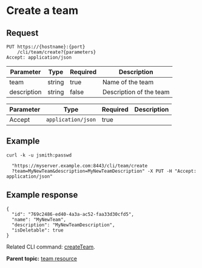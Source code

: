 # Create a team

## Request

```
PUT https://{hostname}:{port}
    /cli/team/create?{parameters}
Accept: application/json

```

|Parameter|Type|Required|Description|
|---------|----|--------|-----------|
|team|string|true|Name of the team|
|description|string|false|Description of the team|

|Parameter|Type|Required|Description|
|---------|----|--------|-----------|
|Accept|`application/json`|true| |

## Example

```
curl -k -u jsmith:passwd 
   
  "https://myserver.example.com:8443/cli/team/create
  ?team=MyNewTeam&description=MyNewTeamDescription" -X PUT -H "Accept: application/json"
```

## Example response

```
{
  "id": "769c2486-ed40-4a3a-ac52-faa33d30cfd5",
  "name": "MyNewTeam",
  "description": "MyNewTeamDescription",
  "isDeletable": true
}

```

Related CLI command: [createTeam](udclient_createteam.md).

**Parent topic:** [team resource](../../com.ibm.udeploy.api.doc/topics/rest_cli_team.md)

